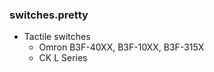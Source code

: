 ### switches.pretty ###

* Tactile switches
    - Omron B3F-40XX, B3F-10XX, B3F-315X
    - CK L Series
